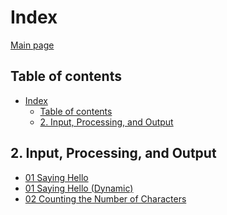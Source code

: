 # Index

[Main page](https://saacbj.github.io/57Challenges/)

## Table of contents

- [Index](#index)
  - [Table of contents](#table-of-contents)
  - [2. Input, Processing, and Output <a name="2"></a>](#2-input-processing-and-output-)

## 2. Input, Processing, and Output <a name="2"></a>

- [01 Saying Hello](./01-SayingHello/index.html)
- [01 Saying Hello (Dynamic)](./01-SayingHello/dynamicSolution/index.html)
- [02 Counting the Number of Characters](./02-CountingTheNumberOfCharacters/index.html)

<!-- ##3. Calculations
##4. Making Decisions
##5. Functions
##6. Repetition
##7. Data Structures
##8. Working with Files
##9. Working with External Services
##>10. Full Programs -->

